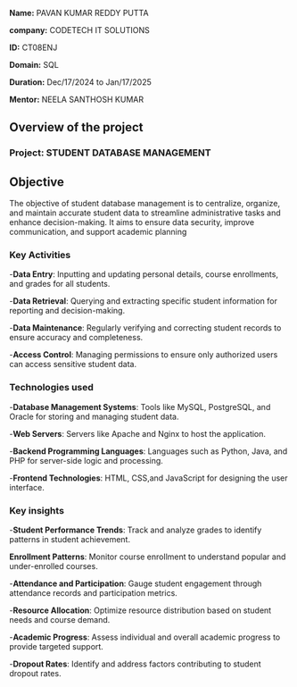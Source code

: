 **Name:** PAVAN KUMAR REDDY PUTTA

**company:** CODETECH IT SOLUTIONS

**ID:** CT08ENJ

**Domain:** SQL

**Duration:** Dec/17/2024 to Jan/17/2025

**Mentor:** NEELA SANTHOSH KUMAR


## Overview of the project

### Project: STUDENT DATABASE MANAGEMENT

## Objective

The objective of student database management is to centralize, organize, and maintain
accurate student data to streamline administrative tasks and enhance decision-making. 
It aims to ensure data security, improve communication, and support academic planning

### Key Activities

-**Data Entry**: Inputting and updating personal details, course enrollments, and grades for all students.

-**Data Retrieval**: Querying and extracting specific student information for reporting and decision-making.

-**Data Maintenance**: Regularly verifying and correcting student records to ensure accuracy and completeness.

-**Access Control**: Managing permissions to ensure only authorized users can access sensitive student data.

### Technologies used

-**Database Management Systems**: Tools like MySQL, PostgreSQL, and Oracle for storing and managing student data.

-**Web Servers**: Servers like Apache and Nginx to host the application.

-**Backend Programming Languages**: Languages such as Python, Java, and PHP for server-side logic and processing.

-**Frontend Technologies**: HTML, CSS,and JavaScript for designing the user interface.


### Key insights

 -**Student Performance Trends**: Track and analyze grades to identify patterns in student achievement.

**Enrollment Patterns**: Monitor course enrollment to understand popular and under-enrolled courses.

-**Attendance and Participation**: Gauge student engagement through attendance records and participation metrics.

-**Resource Allocation**: Optimize resource distribution based on student needs and course demand.

-**Academic Progress**: Assess individual and overall academic progress to provide targeted support.

-**Dropout Rates**: Identify and address factors contributing to student dropout rates.
